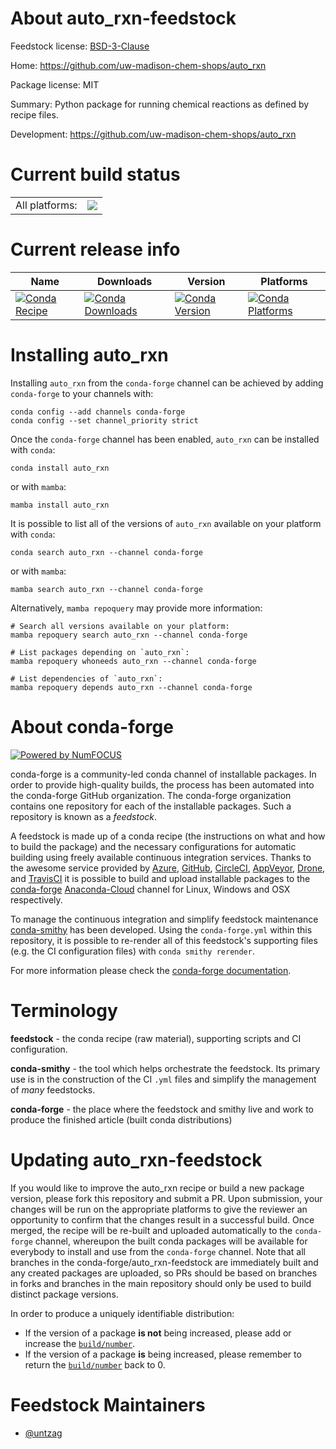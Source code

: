 About auto_rxn-feedstock
========================

Feedstock license: [BSD-3-Clause](https://github.com/conda-forge/auto_rxn-feedstock/blob/main/LICENSE.txt)

Home: https://github.com/uw-madison-chem-shops/auto_rxn

Package license: MIT

Summary: Python package for running chemical reactions as defined by recipe files.

Development: https://github.com/uw-madison-chem-shops/auto_rxn

Current build status
====================


<table><tr><td>All platforms:</td>
    <td>
      <a href="https://dev.azure.com/conda-forge/feedstock-builds/_build/latest?definitionId=19872&branchName=main">
        <img src="https://dev.azure.com/conda-forge/feedstock-builds/_apis/build/status/auto_rxn-feedstock?branchName=main">
      </a>
    </td>
  </tr>
</table>

Current release info
====================

| Name | Downloads | Version | Platforms |
| --- | --- | --- | --- |
| [![Conda Recipe](https://img.shields.io/badge/recipe-auto_rxn-green.svg)](https://anaconda.org/conda-forge/auto_rxn) | [![Conda Downloads](https://img.shields.io/conda/dn/conda-forge/auto_rxn.svg)](https://anaconda.org/conda-forge/auto_rxn) | [![Conda Version](https://img.shields.io/conda/vn/conda-forge/auto_rxn.svg)](https://anaconda.org/conda-forge/auto_rxn) | [![Conda Platforms](https://img.shields.io/conda/pn/conda-forge/auto_rxn.svg)](https://anaconda.org/conda-forge/auto_rxn) |

Installing auto_rxn
===================

Installing `auto_rxn` from the `conda-forge` channel can be achieved by adding `conda-forge` to your channels with:

```
conda config --add channels conda-forge
conda config --set channel_priority strict
```

Once the `conda-forge` channel has been enabled, `auto_rxn` can be installed with `conda`:

```
conda install auto_rxn
```

or with `mamba`:

```
mamba install auto_rxn
```

It is possible to list all of the versions of `auto_rxn` available on your platform with `conda`:

```
conda search auto_rxn --channel conda-forge
```

or with `mamba`:

```
mamba search auto_rxn --channel conda-forge
```

Alternatively, `mamba repoquery` may provide more information:

```
# Search all versions available on your platform:
mamba repoquery search auto_rxn --channel conda-forge

# List packages depending on `auto_rxn`:
mamba repoquery whoneeds auto_rxn --channel conda-forge

# List dependencies of `auto_rxn`:
mamba repoquery depends auto_rxn --channel conda-forge
```


About conda-forge
=================

[![Powered by
NumFOCUS](https://img.shields.io/badge/powered%20by-NumFOCUS-orange.svg?style=flat&colorA=E1523D&colorB=007D8A)](https://numfocus.org)

conda-forge is a community-led conda channel of installable packages.
In order to provide high-quality builds, the process has been automated into the
conda-forge GitHub organization. The conda-forge organization contains one repository
for each of the installable packages. Such a repository is known as a *feedstock*.

A feedstock is made up of a conda recipe (the instructions on what and how to build
the package) and the necessary configurations for automatic building using freely
available continuous integration services. Thanks to the awesome service provided by
[Azure](https://azure.microsoft.com/en-us/services/devops/), [GitHub](https://github.com/),
[CircleCI](https://circleci.com/), [AppVeyor](https://www.appveyor.com/),
[Drone](https://cloud.drone.io/welcome), and [TravisCI](https://travis-ci.com/)
it is possible to build and upload installable packages to the
[conda-forge](https://anaconda.org/conda-forge) [Anaconda-Cloud](https://anaconda.org/)
channel for Linux, Windows and OSX respectively.

To manage the continuous integration and simplify feedstock maintenance
[conda-smithy](https://github.com/conda-forge/conda-smithy) has been developed.
Using the ``conda-forge.yml`` within this repository, it is possible to re-render all of
this feedstock's supporting files (e.g. the CI configuration files) with ``conda smithy rerender``.

For more information please check the [conda-forge documentation](https://conda-forge.org/docs/).

Terminology
===========

**feedstock** - the conda recipe (raw material), supporting scripts and CI configuration.

**conda-smithy** - the tool which helps orchestrate the feedstock.
                   Its primary use is in the construction of the CI ``.yml`` files
                   and simplify the management of *many* feedstocks.

**conda-forge** - the place where the feedstock and smithy live and work to
                  produce the finished article (built conda distributions)


Updating auto_rxn-feedstock
===========================

If you would like to improve the auto_rxn recipe or build a new
package version, please fork this repository and submit a PR. Upon submission,
your changes will be run on the appropriate platforms to give the reviewer an
opportunity to confirm that the changes result in a successful build. Once
merged, the recipe will be re-built and uploaded automatically to the
`conda-forge` channel, whereupon the built conda packages will be available for
everybody to install and use from the `conda-forge` channel.
Note that all branches in the conda-forge/auto_rxn-feedstock are
immediately built and any created packages are uploaded, so PRs should be based
on branches in forks and branches in the main repository should only be used to
build distinct package versions.

In order to produce a uniquely identifiable distribution:
 * If the version of a package **is not** being increased, please add or increase
   the [``build/number``](https://docs.conda.io/projects/conda-build/en/latest/resources/define-metadata.html#build-number-and-string).
 * If the version of a package **is** being increased, please remember to return
   the [``build/number``](https://docs.conda.io/projects/conda-build/en/latest/resources/define-metadata.html#build-number-and-string)
   back to 0.

Feedstock Maintainers
=====================

* [@untzag](https://github.com/untzag/)

